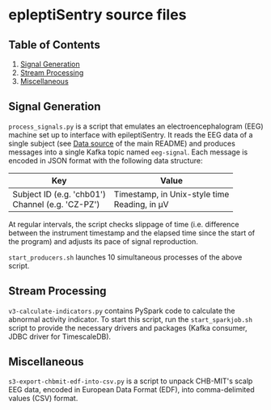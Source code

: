 # epleptiSentry source files

## Table of Contents

1. [Signal Generation](signal-generation)
2. [Stream Processing](stream-processing)
3. [Miscellaneous](miscellaneous)

## Signal Generation

`process_signals.py` is a script that emulates an electroencephalogram (EEG) machine set up to interface with epileptiSentry. It reads the EEG data of a single subject (see [Data source](../README.md#data-source) of the main README) and produces messages into a single Kafka topic named `eeg-signal`. Each message is encoded in JSON format with  the following data structure:

Key | Value
--- | -----
Subject ID (e.g. 'chb01')<br>Channel (e.g. 'CZ-PZ') |Timestamp, in Unix-style time<br>Reading, in μV

At regular intervals, the script checks slippage of time (i.e. difference between the instrument timestamp and the elapsed time since the start of the program) and adjusts its pace of signal reproduction.

`start_producers.sh` launches 10 simultaneous processes of the above script.

## Stream Processing

`v3-calculate-indicators.py` contains PySpark code to calculate the abnormal activity indicator. To start this script, run the `start_sparkjob.sh` script to provide the necessary drivers and packages (Kafka consumer, JDBC driver for TimescaleDB).

## Miscellaneous

`s3-export-chbmit-edf-into-csv.py` is a script to unpack CHB-MIT's scalp EEG data, encoded in European Data Format (EDF), into comma-delimited values (CSV) format.
